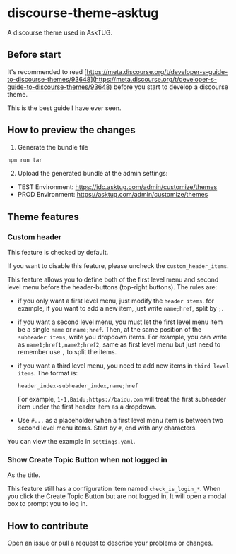 # discourse-theme-asktug

A discourse theme used in AskTUG.

## Before start

It's recommended to read [https://meta.discourse.org/t/developer-s-guide-to-discourse-themes/93648](https://meta.discourse.org/t/developer-s-guide-to-discourse-themes/93648) before you start to develop a discourse theme.

This is the best guide I have ever seen.

## How to preview the changes

1. Generate the bundle file

```sh
npm run tar
```

2. Upload the generated bundle at the admin settings:

- TEST Environment: https://idc.asktug.com/admin/customize/themes
- PROD Environment: https://asktug.com/admin/customize/themes

## Theme features

### Custom header

This feature is checked by default.

If you want to disable this feature, please uncheck the `custom_header_items`.

This feature allows you to define both of the first level menu and second level menu before the header-buttons (top-right buttons). The rules are:

- if you only want a first level menu, just modify the `header items`. for example, if you want to add a new item, just write `name;href`, split by `;`.

- if you want a second level menu, you must let the first level menu item be a single `name` or `name;href`. Then, at the same position of the `subheader items`, write you dropdown items. For example, you can write as `name1;href1,name2;href2`, same as first level menu but just need to remember use `,` to split the items.

- if you want a third level menu, you need to add new items in `third level items`. The format is:

  `header_index-subheader_index,name;href`

  For example, `1-1,Baidu;https://baidu.com` will treat the first subheader item under the first header item as a dropdown.

- Use `#...` as a placeholder when a first level menu item is between two second level menu items. Start by `#`, end with any characters.

You can view the example in `settings.yaml`.

### Show Create Topic Button when not logged in

As the title.

This feature still has a configuration item named `check_is_login_*`. When you click the Create Topic Button but are not logged in, It will open a modal box to prompt you to log in.

## How to contribute

Open an issue or pull a request to describe your problems or changes.
